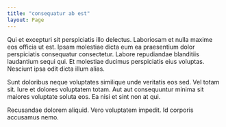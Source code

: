 ```yaml
---
title: "consequatur ab est"
layout: Page
---
```

Qui et excepturi sit perspiciatis illo delectus. Laboriosam et nulla maxime eos officia ut est. Ipsam molestiae dicta eum ea praesentium dolor perspiciatis consequatur consectetur. Labore repudiandae blanditiis laudantium sequi qui. Et molestiae ducimus perspiciatis eius voluptas. Nesciunt ipsa odit dicta illum alias.
 Sunt doloribus neque voluptates similique unde veritatis eos sed. Vel totam sit. Iure et dolores voluptatem totam. Aut aut consequuntur minima sit maiores voluptate soluta eos. Ea nisi et sint non at qui.
 Recusandae dolorem aliquid. Vero voluptatem impedit. Id corporis accusamus nemo.
